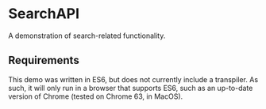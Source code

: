 # SearchAPI
A demonstration of search-related functionality.

## Requirements
This demo was written in ES6, but does not currently include a transpiler. As such, it will only run in a browser that supports ES6, such as an up-to-date version of Chrome (tested on Chrome 63, in MacOS).
